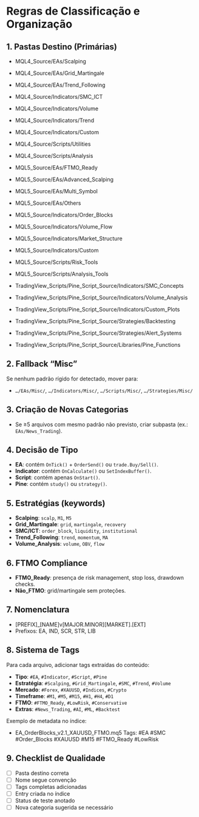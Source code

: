# Regras de Classificação e Organização

## 1. Pastas Destino (Primárias)

- MQL4_Source/EAs/Scalping  
- MQL4_Source/EAs/Grid_Martingale  
- MQL4_Source/EAs/Trend_Following  
- MQL4_Source/Indicators/SMC_ICT  
- MQL4_Source/Indicators/Volume  
- MQL4_Source/Indicators/Trend  
- MQL4_Source/Indicators/Custom  
- MQL4_Source/Scripts/Utilities  
- MQL4_Source/Scripts/Analysis  

- MQL5_Source/EAs/FTMO_Ready  
- MQL5_Source/EAs/Advanced_Scalping  
- MQL5_Source/EAs/Multi_Symbol  
- MQL5_Source/EAs/Others  
- MQL5_Source/Indicators/Order_Blocks  
- MQL5_Source/Indicators/Volume_Flow  
- MQL5_Source/Indicators/Market_Structure  
- MQL5_Source/Indicators/Custom  
- MQL5_Source/Scripts/Risk_Tools  
- MQL5_Source/Scripts/Analysis_Tools  

- TradingView_Scripts/Pine_Script_Source/Indicators/SMC_Concepts  
- TradingView_Scripts/Pine_Script_Source/Indicators/Volume_Analysis  
- TradingView_Scripts/Pine_Script_Source/Indicators/Custom_Plots  
- TradingView_Scripts/Pine_Script_Source/Strategies/Backtesting  
- TradingView_Scripts/Pine_Script_Source/Strategies/Alert_Systems  
- TradingView_Scripts/Pine_Script_Source/Libraries/Pine_Functions  

## 2. Fallback “Misc”

Se nenhum padrão rígido for detectado, mover para:

- `…/EAs/Misc/`, `…/Indicators/Misc/`, `…/Scripts/Misc/`, `…/Strategies/Misc/`

## 3. Criação de Novas Categorias

- Se ≥5 arquivos com mesmo padrão não previsto, criar subpasta (ex.: `EAs/News_Trading`).

## 4. Decisão de Tipo

- **EA**: contém `OnTick()` + `OrderSend()` ou `trade.Buy/Sell()`.  
- **Indicator**: contém `OnCalculate()` ou `SetIndexBuffer()`.  
- **Script**: contém apenas `OnStart()`.  
- **Pine**: contém `study()` ou `strategy()`.

## 5. Estratégias (keywords)

- **Scalping**: `scalp`, `M1`, `M5`  
- **Grid_Martingale**: `grid`, `martingale`, `recovery`  
- **SMC/ICT**: `order_block`, `liquidity`, `institutional`  
- **Trend_Following**: `trend`, `momentum`, `MA`  
- **Volume_Analysis**: `volume`, `OBV`, `flow`  

## 6. FTMO Compliance

- **FTMO_Ready**: presença de risk management, stop loss, drawdown checks.  
- **Não_FTMO**: grid/martingale sem proteções.

## 7. Nomenclatura

- [PREFIX]_[NAME]v[MAJOR.MINOR][MARKET].[EXT]
- Prefixos: EA, IND, SCR, STR, LIB

## 8. Sistema de **Tags**

Para cada arquivo, adicionar tags extraídas do conteúdo:

- **Tipo**: `#EA`, `#Indicator`, `#Script`, `#Pine`  
- **Estratégia**: `#Scalping`, `#Grid_Martingale`, `#SMC`, `#Trend`, `#Volume`  
- **Mercado**: `#Forex`, `#XAUUSD`, `#Indices`, `#Crypto`  
- **Timeframe**: `#M1`, `#M5`, `#M15`, `#H1`, `#H4`, `#D1`  
- **FTMO**: `#FTMO_Ready`, `#LowRisk`, `#Conservative`  
- **Extras**: `#News_Trading`, `#AI`, `#ML`, `#Backtest`

Exemplo de metadata no índice:

- EA_OrderBlocks_v2.1_XAUUSD_FTMO.mq5
Tags: #EA #SMC #Order_Blocks #XAUUSD #M15 #FTMO_Ready #LowRisk

## 9. Checklist de Qualidade

- [ ] Pasta destino correta  
- [ ] Nome segue convenção  
- [ ] Tags completas adicionadas  
- [ ] Entry criada no índice  
- [ ] Status de teste anotado  
- [ ] Nova categoria sugerida se necessário  
